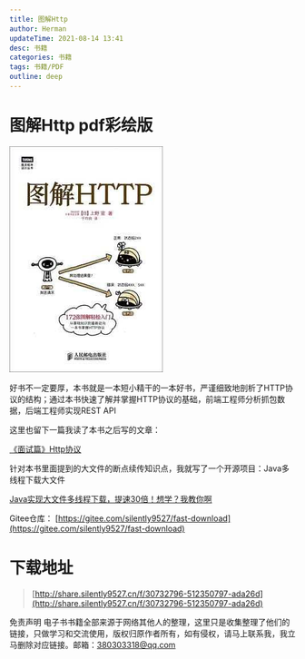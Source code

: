 ```yaml
---
title: 图解Http
author: Herman
updateTime: 2021-08-14 13:41
desc: 书籍
categories: 书籍
tags: 书籍/PDF
outline: deep
---
```


# 图解Http pdf彩绘版

![](https://raw.githubusercontent.com/silently9527/images/main/008i3skNgy1gua8qpb19hj607i0b2dfv02.jpg)

好书不一定要厚，本书就是一本短小精干的一本好书，严谨细致地剖析了HTTP协议的结构；通过本书快速了解并掌握HTTP协议的基础，前端工程师分析抓包数据，后端工程师实现REST API

这里也留下一篇我读了本书之后写的文章：

[《面试篇》Http协议](https://juejin.cn/post/6908501668325769223)

针对本书里面提到的大文件的断点续传知识点，我就写了一个开源项目：Java多线程下载大文件

[Java实现大文件多线程下载，提速30倍！想学？我教你啊](https://juejin.cn/post/6908867438624899079)

Gitee仓库： [https://gitee.com/silently9527/fast-download](https://gitee.com/silently9527/fast-download)





# 下载地址
> [http://share.silently9527.cn/f/30732796-512350797-ada26d](http://share.silently9527.cn/f/30732796-512350797-ada26d)

免责声明
电子书书籍全部来源于网络其他人的整理，这里只是收集整理了他们的链接，只做学习和交流使用，版权归原作者所有，如有侵权，请马上联系我，我立马删除对应链接。邮箱：380303318@qq.com

